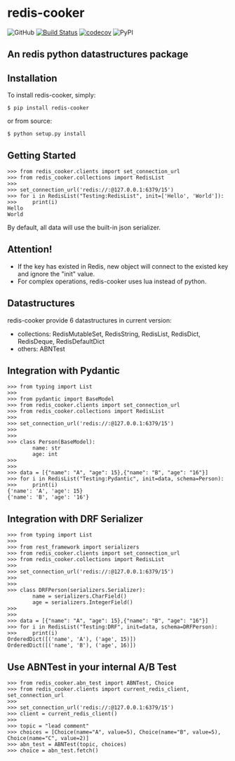 # redis-cooker
![GitHub](https://img.shields.io/github/license/Ed-XCF/redis-cooker)
[![Build Status](https://travis-ci.org/Ed-XCF/redis-cooker.svg?branch=master)](https://travis-ci.org/Ed-XCF/redis-cooker)
[![codecov](https://codecov.io/gh/Ed-XCF/redis-cooker/branch/master/graph/badge.svg?token=J3HnAigB4J)](undefined)
![PyPI](https://img.shields.io/pypi/v/redis-cooker)
## An redis python datastructures package
## Installation
To install redis-cooker, simply:

    $ pip install redis-cooker

or from source:

    $ python setup.py install
    
## Getting Started

    >>> from redis_cooker.clients import set_connection_url
    >>> from redis_cooker.collections import RedisList
    >>>
    >>> set_connection_url('redis://:@127.0.0.1:6379/15')
    >>> for i in RedisList("Testing:RedisList", init=['Hello', 'World']):
    >>>     print(i)
    Hello
    World
    
By default, all data will use the built-in json serializer.  

## Attention!
* If the key has existed in Redis, new object will connect to the existed key and ignore the "init" value.
* For complex operations, redis-cooker uses lua instead of python.

## Datastructures
redis-cooker provide 6 datastructures in current version:
* collections: RedisMutableSet, RedisString, RedisList, RedisDict, RedisDeque, RedisDefaultDict
* others: ABNTest

## Integration with Pydantic

    >>> from typing import List
    >>>
    >>> from pydantic import BaseModel
    >>> from redis_cooker.clients import set_connection_url
    >>> from redis_cooker.collections import RedisList
    >>>
    >>> set_connection_url('redis://:@127.0.0.1:6379/15')
    >>>
    >>>
    >>> class Person(BaseModel):
            name: str
            age: int
    >>>
    >>>
    >>> data = [{"name": "A", "age": 15},{"name": "B", "age": "16"}]
    >>> for i in RedisList("Testing:Pydantic", init=data, schema=Person):
    >>>     print(i)
    {'name': 'A', 'age': 15}
    {'name': 'B', 'age': '16'}

## Integration with DRF Serializer 

    >>> from typing import List
    >>>
    >>> from rest_framework import serializers
    >>> from redis_cooker.clients import set_connection_url
    >>> from redis_cooker.collections import RedisList
    >>>
    >>> set_connection_url('redis://:@127.0.0.1:6379/15')
    >>>
    >>>
    >>> class DRFPerson(serializers.Serializer):
            name = serializers.CharField()
            age = serializers.IntegerField()
    >>>
    >>>
    >>> data = [{"name": "A", "age": 15},{"name": "B", "age": "16"}]
    >>> for i in RedisList("Testing:DRF", init=data, schema=DRFPerson):
    >>>     print(i)
    OrderedDict([('name', 'A'), ('age', 15)])
    OrderedDict([('name', 'B'), ('age', 16)])

## Use ABNTest in your internal A/B Test

    >>> from redis_cooker.abn_test import ABNTest, Choice
    >>> from redis_cooker.clients import current_redis_client, set_connection_url
    >>>
    >>> set_connection_url('redis://:@127.0.0.1:6379/15')
    >>> client = current_redis_client()
    >>>
    >>> topic = "lead comment"
    >>> choices = [Choice(name="A", value=5), Choice(name="B", value=5), Choice(name="C", value=2)]
    >>> abn_test = ABNTest(topic, choices)
    >>> choice = abn_test.fetch()
